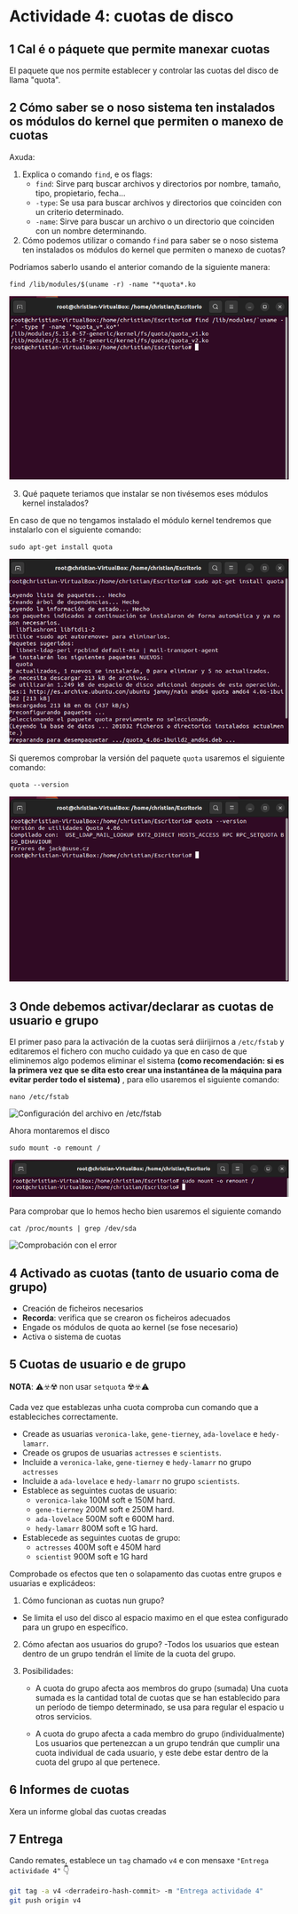 # Actividade 4: cuotas de disco

## 1 Cal é o páquete que permite manexar cuotas
El paquete que nos permite establecer y controlar las cuotas del disco de llama "quota".

## 2 Cómo saber se o noso sistema ten instalados os módulos do kernel que permiten o manexo de cuotas

Axuda:

1. Explica o comando `find`, e os flags:
   - `find`: Sirve parq buscar archivos y directorios por nombre, tamaño, tipo, propietario, fecha... 
   - `-type`: Se usa para buscar archivos   y directorios que coinciden con un criterio determinado.
   - `-name`: Sirve para buscar un archivo o un directorio que coinciden con un nombre determinando. 
2. Cómo podemos utilizar o comando `find` para saber se o noso sistema ten instalados os módulos do kernel que permiten o manexo de cuotas?

Podriamos saberlo usando el anterior comando de la siguiente manera:

~~~
find /lib/modules/$(uname -r) -name "*quota*.ko
~~~

![Comprobación modulos Kernel](./ImagenesFinal/comprobacion%20cuotas.png)

3. Qué paquete teriamos que instalar se non tivésemos eses módulos kernel instalados?

En caso de que no tengamos instalado el módulo kernel tendremos que instalarlo con el siguiente comando:

~~~
sudo apt-get install quota
~~~

![Instalación del "quota"](./ImagenesFinal/Instalacion%20de%20modulo%20kernenl.png)

Si queremos comprobar la versión del paquete `quota` usaremos el siguiente comando:

~~~
quota --version
~~~

![Comprobación de la versión de quota](./ImagenesFinal/version%20del%20paquete%20quota.png)

## 3 Onde debemos activar/declarar as cuotas de usuario e grupo

El primer paso para la activación de la cuotas será diirijirnos a `/etc/fstab` y editaremos el fichero con mucho cuidado ya que en caso de que eliminemos algo podemos eliminar el sistema **(como recomendación: si es la primera vez que se dita esto crear una instantánea de la máquina para evitar perder todo el sistema)** , para ello usaremos el siguiente comando:

~~~
nano /etc/fstab
~~~

![Configuración del archivo en /etc/fstab](./ImagenesFinal/%C3%A7configuracion%20fstab.png)

Ahora montaremos el disco

~~~
sudo mount -o remount /
~~~

![Remount](./ImagenesFinal/Paso%20remount.png)

Para comprobar que lo hemos hecho bien usaremos el siguiente comando

~~~
cat /proc/mounts | grep /dev/sda
~~~

![Comprobación con el error](./ImagenesFinal/Error%20que%20sale%20en%20la%20comprobaci%C3%B3n.png)

## 4 Activado as cuotas (tanto de usuario coma de grupo)

- Creación de ficheiros necesarios
- **Recorda**: verifica que se crearon os ficheiros adecuados
- Engade os módulos de quota ao kernel (se fose necesario)
- Activa o sistema de cuotas

## 5 Cuotas de usuario e de grupo

**NOTA**: ⚠️☣️☢️ non usar `setquota` ☢️☣️⚠️

Cada vez que establezas unha cuota comproba cun comando que a estableciches correctamente.

- Creade as usuarias `veronica-lake`, `gene-tierney`, `ada-lovelace` e `hedy-lamarr`.
- Creade os grupos de usuarias `actresses` e `scientists`.
- Incluide a `veronica-lake`, `gene-tierney` e `hedy-lamarr` no grupo `actresses`
- Incluide a `ada-lovelace` e `hedy-lamarr` no grupo `scientists`.
- Establece as seguintes cuotas de usuario:
   - `veronica-lake` 100M soft e 150M hard.
   - `gene-tierney` 200M soft e 250M hard.
   - `ada-lovelace` 500M soft e 600M hard.
   - `hedy-lamarr` 800M soft e 1G hard.
- Establecede as seguintes cuotas de grupo:
   - `actresses` 400M soft e 450M hard
   - `scientist` 900M soft e 1G hard

Comprobade os efectos que ten o solapamento das cuotas entre grupos e usuarias e explicádeos:

1. Cómo funcionan as cuotas nun grupo?
- Se limita el uso del disco al espacio maximo en el que estea configurado para un grupo en específico.

2. Cómo afectan aos usuarios do grupo?
-Todos los usuarios que estean dentro de un grupo tendrán el límite de la cuota del grupo.

3. Posibilidades:
   - A cuota do grupo afecta aos membros do grupo (sumada)
   Una cuota sumada es la cantidad total de cuotas que se han establecido para un período de tiempo determinado, se usa para regular el espacio u otros servicios.

   - A cuota do grupo afecta a cada membro do grupo (individualmente)
   Los usuarios que pertenezcan a un grupo tendrán que cumplir una cuota individual de cada usuario, y este debe estar dentro de la cuota del grupo al que pertenece.

## 6 Informes de cuotas

Xera un informe global das cuotas creadas

## 7 Entrega

Cando remates, establece un `tag` chamado `v4` e con mensaxe `"Entrega actividade 4"` 👇

```sh
git tag -a v4 <derradeiro-hash-commit> -m "Entrega actividade 4"
git push origin v4
```